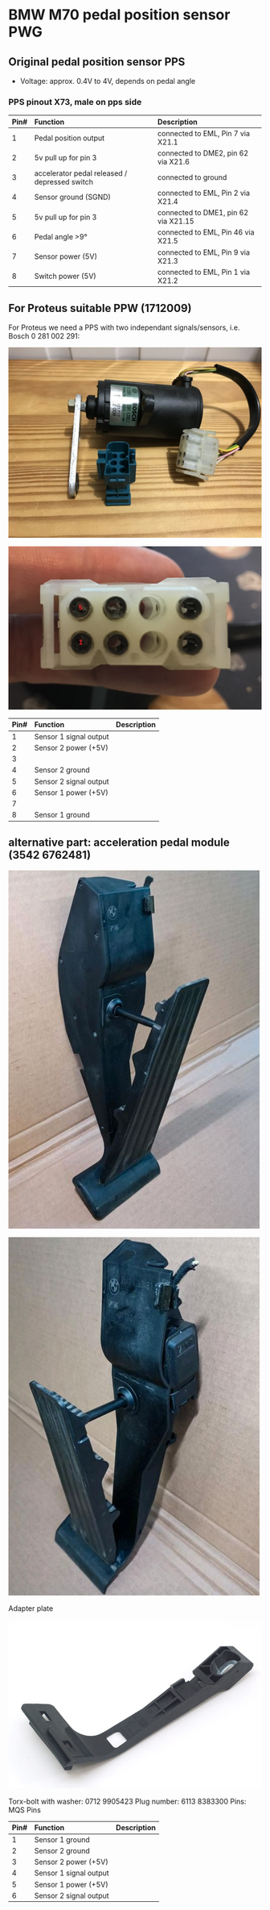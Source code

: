 # BMW M70 pedal position sensor PWG #

## Original pedal position sensor PPS ##

- Voltage: approx. 0.4V to 4V, depends on pedal angle

### PPS pinout X73, male on pps side ###

|Pin#|Function|Description|
|:---|:----------|:-------|
|1|Pedal position output|connected to EML, Pin 7 via X21.1|
|2|5v pull up for pin 3|connected to DME2, pin 62 via X21.6|
|3|accelerator pedal released / depressed switch|connected to ground|
|4|Sensor ground (SGND)|connected to EML, Pin 2 via X21.4|
|5|5v pull up for pin 3|connected to DME1, pin 62 via X21.15|
|6|Pedal angle >9°|connected to EML, Pin 46 via X21.5|
|7|Sensor power (5V)|connected to EML, Pin 9 via X21.3|
|8|Switch power (5V)|connected to EML, Pin 1 via X21.2|

## For Proteus suitable PPW (1712009) ##

For Proteus we need a PPS with two independant signals/sensors, i.e. Bosch 0 281 002 291:

![alt text](./pictures/pps1.jpg "Pedal position sensor")

![alt text](./pictures/pps2.jpg "Pedal position sensor")

|Pin#|Function|Description|
|:---|:----------|:-------|
|1|Sensor 1 signal output||
|2|Sensor 2 power (+5V)||
|3|||
|4|Sensor 2 ground||
|5|Sensor 2 signal output||
|6|Sensor 1 power (+5V)||
|7|||
|8|Sensor 1 ground||

## alternative part: acceleration pedal module (3542 6762481) ##

![alt text](./pictures/apm1.jpg "Acceleration pedal module")

![alt text](./pictures/apm2.jpg "Acceleration pedal module")

Adapter plate

![alt text](./pictures/apm_adapter.jpg "Adapter plate, acceleration pedal module")

Torx-bolt with washer: 0712 9905423
Plug number: 6113 8383300
Pins: MQS Pins

|Pin#|Function|Description|
|:---|:----------|:-------|
|1|Sensor 1 ground||
|2|Sensor 2 ground||
|3|Sensor 2 power (+5V)||
|4|Sensor 1 signal output||
|5|Sensor 1 power (+5V)||
|6|Sensor 2 signal output||
